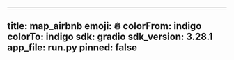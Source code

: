 
---
title: map_airbnb 
emoji: 🔥
colorFrom: indigo
colorTo: indigo
sdk: gradio
sdk_version: 3.28.1
app_file: run.py
pinned: false
---
